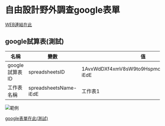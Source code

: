 # 自由設計野外調查google表單

[WEB連結在此](https://huskyhsu.github.io/siteInvestigation/index.html)

## google試算表(測試)

|名稱|變數|值|
|---|---|---|
|google試算表ID|spreadsheetsID|1AvxWdDXf4xmV8sW9to9HspmcgsRoRUfhYRZks6-iEdE|
|工作表名稱|spreadsheetsName-iEdE|工作表1|

![範例](http://i.imgur.com/osRXEID.png)

[google表單在此(測試)](https://docs.google.com/spreadsheets/d/1AvxWdDXf4xmV8sW9to9HspmcgsRoRUfhYRZks6-iEdE/edit#gid=0)
